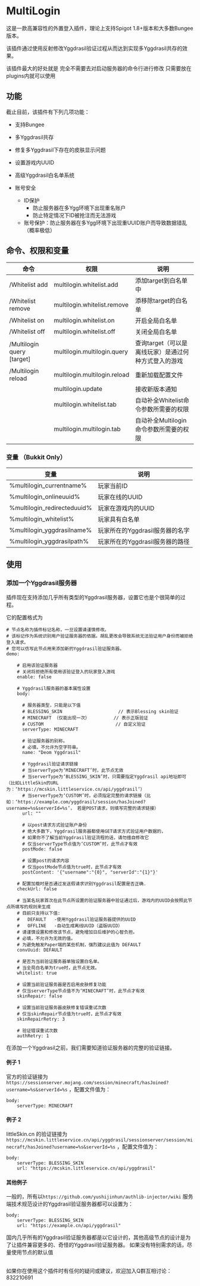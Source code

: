 # MultiLogin

这是一款高兼容性的外置登入插件，理论上支持Spigot 1.8+版本和大多数Bungee版本。

该插件通过使用反射修改Yggdrasil验证过程从而达到实现多Yggdrasil共存的效果。

该插件最大的好处就是 完全不需要去对启动服务器的命令行进行修改 只需要放在plugins内就可以使用

## 功能

截止目前，该插件有下列几项功能：

* 支持Bungee
* 多Yggdrasil共存
* 修复多Yggdrasil下存在的皮肤显示问题
* 设置游戏内UUID
* 高级Yggdrasil白名单系统

* 账号安全
    * ID保护
        * 防止服务器在多Ygg环境下出现重名账户
        * 防止特定情况下ID被抢注而无法游戏
    * 账号保护：防止服务器在多Ygg环境下出现重UUID账户而导致数据错乱（概率极低）

## 命令、权限和变量

|  命令   | 权限  | 说明 |
|  ----  | ---- | ---- |
|/Whitelist add <target>|multilogin.whitelist.add|添加target到白名单中|
|/Whitelist remove <target>|multilogin.whitelist.remove|添移除target的白名单|
|/Whitelist on|multilogin.whitelist.on|开启全局白名单|
|/Whitelist off|multilogin.whitelist.off|关闭全局白名单|
|/Multilogin query [target]|multilogin.multilogin.query|查询target（可以是离线玩家）是通过何种方式登入的游戏|
|/Multilogin reload<target>|multilogin.multilogin.reload|重新加载配置文件|
| |multilogin.update|接收新版本通知|
| |    multilogin.whitelist.tab|自动补全Whitelist命令参数所需要的权限|
| |    multilogin.multilogin.tab|自动补全Multilogin命令参数所需要的权限|

### 变量 （Bukkit Only）

| 变量 | 说明 |
|  ----  | ---- |
|%multilogin_currentname%    | 玩家当前ID|
|%multilogin_onlineuuid%     | 玩家在线的UUID|
|%multilogin_redirecteduuid% | 玩家在游戏内的UUID|
|%multilogin_whitelist%      | 玩家具有白名单|
|%multilogin_yggdrasilname%  | 玩家所在的Yggdrasil服务器的名字|
|%multilogin_yggdrasilpath%  | 玩家所在的Yggdrasil服务器的路径|

## 使用

### 添加一个Yggdrasil服务器

插件现在支持添加几乎所有类型的Yggdrasil服务器，设置它也是个很简单的过程。

它的配置格式为

    # 节点名称为插件标记名称，一旦设置请谨慎修改。
    # 该标记作为系统识别用户验证服务器的依据。胡乱更改会导致系统无法验证用户身份而被拒绝登入请求。
    # 您可以仿写此节点用来添加新的Yggdrasil验证服务器。
    demo:

        # 启用该验证服务器
        # 关闭将拒绝所有使用该验证登入的玩家登入游戏
        enable: false
    
        # Yggdrasil服务器的基本属性设置
        body:
    
          # 服务器类型，只能是以下值
          # BLESSING_SKIN                     // 表示Blessing skin验证
          # MINECRAFT （仅能出现一次）         // 表示正版验证
          # CUSTOM                           // 自定义验证
          serverType: MINECRAFT
    
          # 验证服务器的别称。
          # 必填，不允许为空字符串。
          name: "Deom Yggdrasil"
    
          # Yggdrasil验证请求链接
          # 当serverType为‘MINECRAFT’时，此节点无效
          # 当serverType为‘BLESSING_SKIN’时，只需要指定Yggdrasil api地址即可（比如LittleSkin的URL为：‘https://mcskin.littleservice.cn/api/yggdrasil’）
          # 当serverType为‘CUSTOM’时，必须指定完整的请求链接（比如：‘https://example.com/yggdrasil/session/hasJoined?username=%s&serverId=%s’， 若是POST请求，则填写完整的请求链接）
          url: ""
    
          # 以post请求方式验证账户身份
          # 绝大多数下，Yggdrasil服务器都使用GET请求方式验证用户数据的，
          # 如果你不了解当前Yggdrasil验证流程的话，请勿擅自修改它
          # 仅当serverType节点值为‘CUSTOM’时，此节点才有效
          postMode: false
    
          # 设置post的请求内容
          # 仅当postMode节点值为true时，此节点才有效
          postContent: '{"username":"{0}", "serverId":"{1}"}'
    
        # 配置加载时是否通过发送假请求识别Yggdrasil配置是否正确.
        checkUrl: false
    
        # 当某名玩家首次在此节点所设置的验证服务器中验证通过后，游戏内的UUID会按照此节点所填写的规则来生成
        # 目前只支持以下值:
        #   DEFAULT   -使用Yggdrasil验证服务器提供的UUID
        #   OFFLINE   -自动生成离线UUID（盗版UUID）
        # 请谨慎设置和修改该节点，避免增加日后维护的心智负担。
        # 必填，不允许为无效的值。
        # 为避免触发Paper端的某些机制，强烈建议此值为 DEFAULT
        convUuid: DEFAULT
    
        # 是否为当前验证服务器单独设置白名单。
        # 当全局白名单为true时，此节点无效。
        whitelist: true
    
        # 设置当前验证服务器是否启用皮肤修复功能
        # 仅当serverType节点值不为‘MINECRAFT’时，此节点才有效
        skinRepair: false
    
        # 设置当前验证服务器皮肤修复错误重试次数
        # 仅当skinRepair节点值为true时，此节点才有效
        skinRepairRetry: 3
    
        # 验证错误重试次数
        authRetry: 1

在添加一个Yggdrasil之前，我们需要知道验证服务器的完整的验证链接。

#### 例子 1

官方的验证链接为`https://sessionserver.mojang.com/session/minecraft/hasJoined?username=%s&serverId=%s` ，配置文件值为：

    body:
        serverType: MINECRAFT

#### 例子 2

littleSkin.cn
的验证链接为`https://mcskin.littleservice.cn/api/yggdrasil/sessionserver/session/minecraft/hasJoined?username=%s&serverId=%s`
，配置文件值为：

    body:
        serverType: BLESSING_SKIN
        url: "https://mcskin.littleservice.cn/api/yggdrasil"

#### 其他例子

一般的，所有以`https://github.com/yushijinhun/authlib-injector/wiki` 服务端技术规范设计的Yggdrasil验证服务器都可以设置为：

    body:
        serverType: BLESSING_SKIN
        url: "https://example.cn/api/yggdrasil"

国内几乎所有的Yggdrasil验证服务器都是以它设计的，其他高级节点的设计是为了让插件兼容更多的、奇怪的Yggdrasil验证服务器。 如果没有特别需求的话，尽量使用节点的默认值

##  

如果你在使用这个插件时有任何的疑问或建议，欢迎加入Q群互相讨论：832210691
